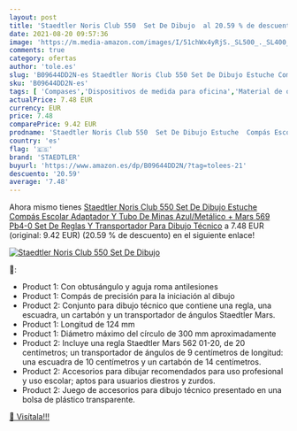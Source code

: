 ```yaml
---
layout: post
title: 'Staedtler Noris Club 550  Set De Dibujo  al 20.59 % de descuento'
date: 2021-08-20 09:57:36
image: 'https://m.media-amazon.com/images/I/51chWx4yRjS._SL500_._SL400_.jpg'
comments: true
category: ofertas
author: 'tole.es'
slug: 'B09644DD2N-es Staedtler Noris Club 550 Set De Dibujo Estuche Compás...'
sku: 'B09644DD2N-es'
tags: [ 'Compases','Dispositivos de medida para oficina','Material de oficina','Material escolar','Material escolar y educativo','Oficina y papelería','Reglas y escuadras','escolar','staedtler', ]
actualPrice: 7.48 EUR
currency: EUR
price: 7.48
comparePrice: 9.42 EUR
prodname: 'Staedtler Noris Club 550  Set De Dibujo Estuche  Compás Escolar  Adaptador Y Tubo De Minas  Azul/Metálico + Mars 569 Pb4-0 Set De Reglas Y Transportador Para Dibujo Técnico'
country: 'es'
flag: '🇪🇸'
brand: 'STAEDTLER'
buyurl: 'https://www.amazon.es/dp/B09644DD2N/?tag=tolees-21'
descuento: '20.59'
average: '7.48'
---
```


Ahora mismo tienes [Staedtler Noris Club 550  Set De Dibujo Estuche  Compás Escolar  Adaptador Y Tubo De Minas  Azul/Metálico + Mars 569 Pb4-0 Set De Reglas Y Transportador Para Dibujo Técnico](https://www.amazon.es/dp/B09644DD2N/?tag=tolees-21) a 7.48 EUR (original: 9.42 EUR) (20.59 %  de descuento) en el siguiente enlace!

[![Staedtler Noris Club 550  Set De Dibujo ](https://m.media-amazon.com/images/I/51chWx4yRjS._SL500_._SL400_.jpg)](https://www.amazon.es/dp/B09644DD2N/?tag=tolees-21)

🔎:

- Product 1: Con obtusángulo y aguja roma antilesiones
- Product 1: Compás de precisión para la iniciación al dibujo
- Product 2: Conjunto para dibujo técnico que contiene una regla, una escuadra, un cartabón y un transportador de ángulos Staedtler Mars.
- Product 1: Longitud de 124 mm
- Product 1: Diámetro máximo del círculo de 300 mm aproximadamente
- Product 2: Incluye una regla Staedtler Mars 562 01-20, de 20 centímetros; un transportador de ángulos de 9 centímetros de longitud: una escuadra de 10 centímetros y un cartabón de 14 centímetros.
- Product 2: Accesorios para dibujar recomendados para uso profesional y uso escolar; aptos para usuarios diestros y zurdos.
- Product 2: Juego de accesorios para dibujo técnico presentado en una bolsa de plástico transparente.

[🛒 Visítala!!!](https://www.amazon.es/dp/B09644DD2N/?tag=tolees-21)
